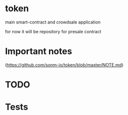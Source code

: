 # token
main smart-contract and crowdsale application
 

 for now it will be repository for presale contract

 # Important notes
 (https://github.com/sonm-io/token/blob/master/NOTE.md)

 # TODO

 # Tests

 
